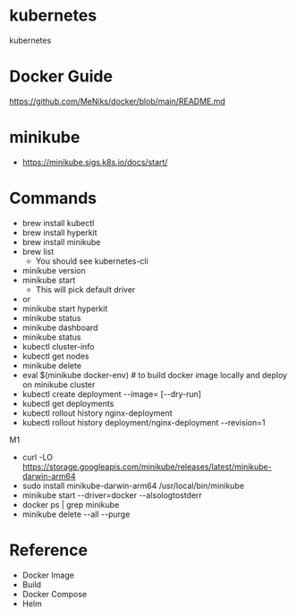# kubernetes
kubernetes

# Docker Guide
https://github.com/MeNiks/docker/blob/main/README.md

# minikube
 - https://minikube.sigs.k8s.io/docs/start/

# Commands
- brew install kubectl
- brew install hyperkit
- brew install minikube
- brew list
  - You should see kubernetes-cli
- minikube version
- minikube start
  - This will pick default driver
- or
- minikube start hyperkit
- minikube status
- minikube dashboard
- minikube status
- kubectl cluster-info
- kubectl get nodes
- minikube delete
- eval $(minikube docker-env) # to build docker image locally and deploy on minikube cluster
- kubectl create deployment <deployment-name> --image=<image-name> [--dry-run]
- kubectl get deployments
- kubectl rollout history nginx-deployment
- kubectl rollout history deployment/nginx-deployment --revision=1


M1
- curl -LO https://storage.googleapis.com/minikube/releases/latest/minikube-darwin-arm64
- sudo install minikube-darwin-arm64 /usr/local/bin/minikube
- minikube start --driver=docker --alsologtostderr
- docker ps | grep minikube
- minikube delete --all --purge


# Reference
- Docker Image
 - Build
- Docker Compose
- Helm
